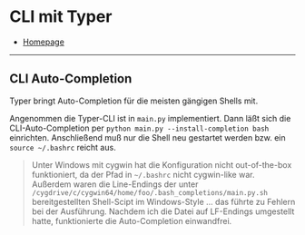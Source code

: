 # CLI mit Typer

* [Homepage](https://typer.tiangolo.com/)

---

## CLI Auto-Completion

Typer bringt Auto-Completion für die meisten gängigen Shells mit.

Angenommen die Typer-CLI ist in `main.py` implementiert. Dann läßt sich die CLI-Auto-Completion per `python main.py --install-completion bash` einrichten. Anschließend muß nur die Shell neu gestartet werden bzw. ein `source ~/.bashrc` reicht aus.

> Unter Windows mit cygwin hat die Konfiguration nicht out-of-the-box funktioniert, da der Pfad in `~/.bashrc` nicht cygwin-like war. Außerdem waren die Line-Endings der unter `/cygdrive/c/cygwin64/home/foo/.bash_completions/main.py.sh` bereitgestellten Shell-Scipt im Windows-Style ... das führte zu Fehlern bei der Ausführung. Nachdem ich die Datei auf LF-Endings umgestellt hatte, funktionierte die Auto-Completion einwandfrei.
